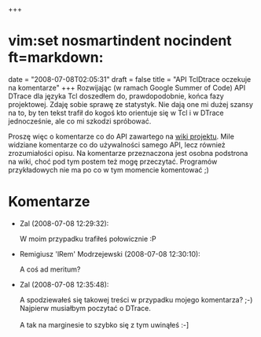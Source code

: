 +++
# vim:set nosmartindent nocindent ft=markdown:
date = "2008-07-08T02:05:31"
draft = false
title = "API TclDtrace oczekuje na komentarze"
+++
Rozwijając (w ramach Google Summer of Code) API DTrace dla języka Tcl
doszedłem do, prawdopodobnie, końca fazy projektowej. Zdaję sobie sprawę ze
statystyk. Nie dają one mi dużej szansy na to, by ten tekst trafił do kogoś
kto orientuje się w Tcl i w DTrace jednocześnie, ale co mi szkodzi spróbować.

Proszę więc o komentarze co do API zawartego na [wiki
projektu](http://dev.lrem.net/tcldtrace/wiki/CommandsList). Mile widziane
komentarze co do używalności samego API, lecz również zrozumiałości opisu. Na
komentarze przeznaczona jest osobna podstrona na wiki, choć pod tym postem też
mogę przeczytać. Programów przykładowych nie ma po co w tym momencie
komentować ;)

# Komentarze

* Zal (2008-07-08 12:29:32): <p>W moim przypadku trafiłeś połowicznie :P</p>
* Remigiusz 'lRem' Modrzejewski (2008-07-08 12:30:10): <p>A coś ad meritum?</p>
* Zal (2008-07-08 12:35:48): <p>A spodziewałeś się takowej treści w przypadku
  mojego komentarza? ;-) Najpierw musiałbym poczytać o DTrace. <br /> <br />A
  tak na marginesie to szybko się z tym uwinąłeś :-]</p>
